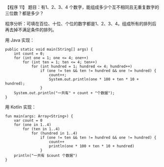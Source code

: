 【程序 11】 题目：有1、2、3、4 个数字，能组成多少个互不相同且无重复数字的三位数？都是多少？

程序分析：可填在百位、十位、个位的数字都是1、2、3、4。组成所有的排列后再去掉不满足条件的排列。



用 Java 实现：

```
public static void main(String[] args) {
    int count = 0;
    for (int one = 1; one <= 4; one++)
        for (int ten = 1; ten <= 4; ten++)
            for (int hundred = 1; hundred <= 4; hundred++)
                if (one != ten && ten != hundred && one != hundred) {
                    count++;
                    System.out.println(one * 100 + ten * 10 + hundred);
                }
    System.out.println("一共有" + count + "个数据");
}
```



用 Kotlin 实现：

```
fun main(args: Array<String>) {
    var count = 0
    for (one in 1..4)
        for (ten in 1..4)
            for (hundred in 1..4)
                if (one != ten && ten != hundred && one != hundred) {
                    count++
                    println(one * 100 + ten * 10 + hundred)
                }
    println("一共有 $count 个数据")
}
```



